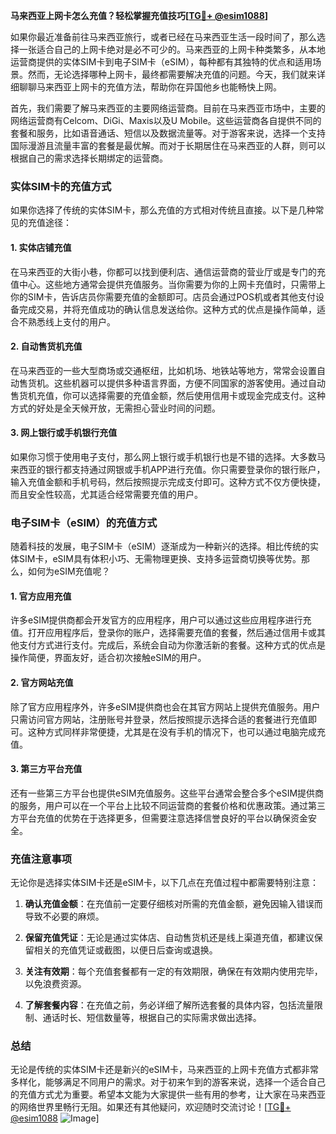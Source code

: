 **马来西亚上网卡怎么充值？轻松掌握充值技巧[[TG💪+ @esim1088](https://t.me/s/esim1088)]**

如果你最近准备前往马来西亚旅行，或者已经在马来西亚生活一段时间了，那么选择一张适合自己的上网卡绝对是必不可少的。马来西亚的上网卡种类繁多，从本地运营商提供的实体SIM卡到电子SIM卡（eSIM），每种都有其独特的优点和适用场景。然而，无论选择哪种上网卡，最终都需要解决充值的问题。今天，我们就来详细聊聊马来西亚上网卡的充值方法，帮助你在异国他乡也能畅快上网。

首先，我们需要了解马来西亚的主要网络运营商。目前在马来西亚市场中，主要的网络运营商有Celcom、DiGi、Maxis以及U Mobile。这些运营商各自提供不同的套餐和服务，比如语音通话、短信以及数据流量等。对于游客来说，选择一个支持国际漫游且流量丰富的套餐是最优解。而对于长期居住在马来西亚的人群，则可以根据自己的需求选择长期绑定的运营商。

### 实体SIM卡的充值方式

如果你选择了传统的实体SIM卡，那么充值的方式相对传统且直接。以下是几种常见的充值途径：

#### 1. 实体店铺充值

在马来西亚的大街小巷，你都可以找到便利店、通信运营商的营业厅或是专门的充值中心。这些地方通常会提供充值服务。当你需要为你的上网卡充值时，只需带上你的SIM卡，告诉店员你需要充值的金额即可。店员会通过POS机或者其他支付设备完成交易，并将充值成功的确认信息发送给你。这种方式的优点是操作简单，适合不熟悉线上支付的用户。

#### 2. 自动售货机充值

在马来西亚的一些大型商场或交通枢纽，比如机场、地铁站等地方，常常会设置自动售货机。这些机器可以提供多种语言界面，方便不同国家的游客使用。通过自动售货机充值，你可以选择需要的充值金额，然后使用信用卡或现金完成支付。这种方式的好处是全天候开放，无需担心营业时间的问题。

#### 3. 网上银行或手机银行充值

如果你习惯于使用电子支付，那么网上银行或手机银行也是不错的选择。大多数马来西亚的银行都支持通过网银或手机APP进行充值。你只需要登录你的银行账户，输入充值金额和手机号码，然后按照提示完成支付即可。这种方式不仅方便快捷，而且安全性较高，尤其适合经常需要充值的用户。

### 电子SIM卡（eSIM）的充值方式

随着科技的发展，电子SIM卡（eSIM）逐渐成为一种新兴的选择。相比传统的实体SIM卡，eSIM具有体积小巧、无需物理更换、支持多运营商切换等优势。那么，如何为eSIM充值呢？

#### 1. 官方应用充值

许多eSIM提供商都会开发官方的应用程序，用户可以通过这些应用程序进行充值。打开应用程序后，登录你的账户，选择需要充值的套餐，然后通过信用卡或其他支付方式进行支付。完成后，系统会自动为你激活新的套餐。这种方式的优点是操作简便，界面友好，适合初次接触eSIM的用户。

#### 2. 官方网站充值

除了官方应用程序外，许多eSIM提供商也会在其官方网站上提供充值服务。用户只需访问官方网站，注册账号并登录，然后按照提示选择合适的套餐进行充值即可。这种方式同样非常便捷，尤其是在没有手机的情况下，也可以通过电脑完成充值。

#### 3. 第三方平台充值

还有一些第三方平台也提供eSIM充值服务。这些平台通常会整合多个eSIM提供商的服务，用户可以在一个平台上比较不同运营商的套餐价格和优惠政策。通过第三方平台充值的优势在于选择更多，但需要注意选择信誉良好的平台以确保资金安全。

### 充值注意事项

无论你是选择实体SIM卡还是eSIM卡，以下几点在充值过程中都需要特别注意：

1. **确认充值金额**：在充值前一定要仔细核对所需的充值金额，避免因输入错误而导致不必要的麻烦。
   
2. **保留充值凭证**：无论是通过实体店、自动售货机还是线上渠道充值，都建议保留相关的充值凭证或截图，以便日后查询或退换。

3. **关注有效期**：每个充值套餐都有一定的有效期限，确保在有效期内使用完毕，以免浪费资源。

4. **了解套餐内容**：在充值之前，务必详细了解所选套餐的具体内容，包括流量限制、通话时长、短信数量等，根据自己的实际需求做出选择。

### 总结

无论是传统的实体SIM卡还是新兴的eSIM卡，马来西亚的上网卡充值方式都非常多样化，能够满足不同用户的需求。对于初来乍到的游客来说，选择一个适合自己的充值方式尤为重要。希望本文能为大家提供一些有用的参考，让大家在马来西亚的网络世界里畅行无阻。如果还有其他疑问，欢迎随时交流讨论！[[TG💪+ @esim1088](https://t.me/s/esim1088) ![Image](https://i.postimg.cc/4NQfJmqS/Snipaste-2025-05-13-00-14-12.png)]